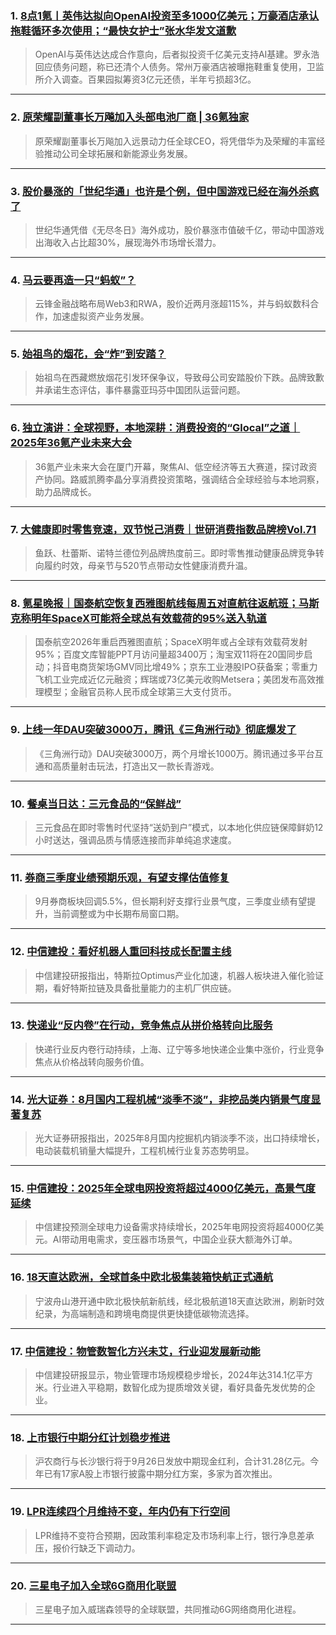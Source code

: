 ### 1. [8点1氪丨英伟达拟向OpenAI投资至多1000亿美元；万豪酒店承认拖鞋循环多次使用；“最快女护士”张水华发文道歉](https://36kr.com/p/3478547875420809?f=rss)

> OpenAI与英伟达达成合作意向，后者拟投资千亿美元支持AI基建。罗永浩回应债务问题，称已还清个人债务。常州万豪酒店被曝拖鞋重复使用，卫监所介入调查。百果园拟筹资3亿元还债，半年亏损超3亿。

---


### 2. [原荣耀副董事长万飚加入头部电池厂商 | 36氪独家](https://36kr.com/p/3478177363876485?f=rss)

> 原荣耀副董事长万飚加入远景动力任全球CEO，将凭借华为及荣耀的丰富经验推动公司全球拓展和新能源业务发展。

---


### 3. [股价暴涨的「世纪华通」也许是个例，但中国游戏已经在海外杀疯了](https://36kr.com/p/3478506760182404?f=rss)

> 世纪华通凭借《无尽冬日》海外成功，股价暴涨市值破千亿，带动中国游戏出海收入占比超30%，展现海外市场增长潜力。

---


### 4. [马云要再造一只“蚂蚁”？](https://36kr.com/p/3477549596580483?f=rss)

> 云锋金融战略布局Web3和RWA，股价近两月涨超115%，并与蚂蚁数科合作，加速虚拟资产业务发展。

---


### 5. [始祖鸟的烟花，会“炸”到安踏？](https://36kr.com/p/3477786273274497?f=rss)

> 始祖鸟在西藏燃放烟花引发环保争议，导致母公司安踏股价下跌。品牌致歉并承诺生态评估，事件暴露亚玛芬中国团队运营问题。

---


### 6. [独立演讲：全球视野，本地深耕：消费投资的“Glocal”之道｜2025年36氪产业未来大会](https://36kr.com/p/3477407891052932?f=rss)

> 36氪产业未来大会在厦门开幕，聚焦AI、低空经济等五大赛道，探讨政资产协同。路威凯腾李晶分享消费投资策略，强调结合全球经验与本地洞察，助力品牌成长。

---


### 7. [大健康即时零售竞速，双节悦己消费｜世研消费指数品牌榜Vol.71](https://36kr.com/p/3477687407368582?f=rss)

> 鱼跃、杜蕾斯、诺特兰德位列品牌热度前三。即时零售推动健康品牌竞争转向履约时效，母亲节与520节点带动女性健康消费升温。

---


### 8. [氪星晚报｜国泰航空恢复西雅图航线每周五对直航往返航班；马斯克称明年SpaceX可能将全球总有效载荷的95%送入轨道](https://36kr.com/p/3477648778926473?f=rss)

> 国泰航空2026年重启西雅图直航；SpaceX明年或占全球有效载荷发射95%；百度文库智能PPT月访问量超3400万；淘宝双11将在20国同步启动；抖音电商货架场GMV同比增49%；京东工业港股IPO获备案；零重力飞机工业完成近亿元融资；辉瑞或73亿美元收购Metsera；美团发布高效推理模型；金融官员称人民币成全球第三大支付货币。

---


### 9. [上线一年DAU突破3000万，腾讯《三角洲行动》彻底爆发了](https://36kr.com/p/3477575524522629?f=rss)

> 《三角洲行动》DAU突破3000万，两个月增长1000万。腾讯通过多平台互通和高质量射击玩法，打造出又一款长青游戏。

---


### 10. [餐桌当日达：三元食品的“保鲜战”](https://36kr.com/p/3477582974458496?f=rss)

> 三元食品在即时零售时代坚持“送奶到户”模式，以本地化供应链保障鲜奶12小时送达，强调品质与情感连接而非单纯追求速度。

---


### 11. [券商三季度业绩预期乐观，有望支撑估值修复](https://36kr.com/newsflashes/3478554888313224?f=rss)

> 9月券商板块回调5.5%，但长期利好支撑行业景气度，三季度业绩有望提升，当前调整或为中长期布局窗口期。

---


### 12. [中信建投：看好机器人重回科技成长配置主线](https://36kr.com/newsflashes/3478553906092418?f=rss)

> 中信建投研报指出，特斯拉Optimus产业化加速，机器人板块进入催化验证期，看好特斯拉链及具备批量能力的主机厂供应链。

---


### 13. [快递业“反内卷”在行动，竞争焦点从拼价格转向比服务](https://36kr.com/newsflashes/3478550164937089?f=rss)

> 快递行业反内卷行动持续，上海、辽宁等多地快递企业集中涨价，行业竞争焦点从价格战转向服务价值。

---


### 14. [光大证券：8月国内工程机械“淡季不淡”，非挖品类内销景气度显著复苏](https://36kr.com/newsflashes/3478549367642755?f=rss)

> 光大证券研报指出，2025年8月国内挖掘机内销淡季不淡，出口持续增长，电动装载机销量大幅提升，工程机械行业复苏态势明显。

---


### 15. [中信建投：2025年全球电网投资将超过4000亿美元，高景气度延续](https://36kr.com/newsflashes/3478543397247360?f=rss)

> 中信建投预测全球电力设备需求持续增长，2025年电网投资将超4000亿美元。AI带动用电需求，变压器市场景气，中国企业获大额海外订单。

---


### 16. [18天直达欧洲，全球首条中欧北极集装箱快航正式通航](https://36kr.com/newsflashes/3478543044893065?f=rss)

> 宁波舟山港开通中欧北极快航新航线，经北极航道18天直达欧洲，刷新时效纪录，为高端制造和跨境电商提供更快捷低碳物流选择。

---


### 17. [中信建投：物管数智化方兴未艾，行业迎发展新动能](https://36kr.com/newsflashes/3478540630677891?f=rss)

> 中信建投研报显示，物业管理市场规模稳步增长，2024年达314.1亿平方米。行业进入平稳期，数智化成为提质增效关键，看好具备先发优势的企业。

---


### 18. [上市银行中期分红计划稳步推进](https://36kr.com/newsflashes/3478539715615367?f=rss)

> 沪农商行与长沙银行将于9月26日发放中期现金红利，合计31.28亿元。今年已有17家A股上市银行披露中期分红方案，多家为首次推出。

---


### 19. [LPR连续四个月维持不变，年内仍有下行空间](https://36kr.com/newsflashes/3478535510366597?f=rss)

> LPR维持不变符合预期，因政策利率稳定及市场利率上行，银行净息差承压，报价行缺乏下调动力。

---


### 20. [三星电子加入全球6G商用化联盟](https://36kr.com/newsflashes/3478534170302849?f=rss)

> 三星电子加入威瑞森领导的全球联盟，共同推动6G网络商用化进程。

---

